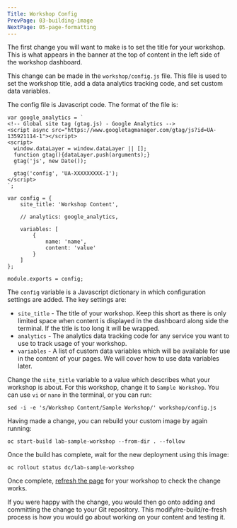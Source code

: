 ```yaml
---
Title: Workshop Config
PrevPage: 03-building-image
NextPage: 05-page-formatting
---
```


The first change you will want to make is to set the title for your workshop. This is what appears in the banner at the top of content in the left side of the workshop dashboard.

This change can be made in the `workshop/config.js` file. This file is used to set the workshop title, add a data analytics tracking code, and set custom data variables.

The config file is Javascript code. The format of the file is:

```
var google_analytics = `
<!-- Global site tag (gtag.js) - Google Analytics -->
<script async src="https://www.googletagmanager.com/gtag/js?id=UA-135921114-1"></script>
<script>
  window.dataLayer = window.dataLayer || [];
  function gtag(){dataLayer.push(arguments);}
  gtag('js', new Date());

  gtag('config', 'UA-XXXXXXXXX-1');
</script>
`;

var config = {
    site_title: 'Workshop Content',

    // analytics: google_analytics,

    variables: [
        {
            name: 'name',
            content: 'value'
        }
    ]
};

module.exports = config;
```

The `config` variable is a Javascript dictionary in which configuration settings are added. The key settings are:

* `site_title` - The title of your workshop. Keep this short as there is only limited space when content is displayed in the dashboard along side the terminal. If the title is too long it will be wrapped.
* `analytics` - The analytics data tracking code for any service you want to use to track usage of your workshop.
* `variables` - A list of custom data variables which will be available for use in the content of your pages. We will cover how to use data variables later.

Change the `site_title` variable to a value which describes what your workshop is about. For this workshop, change it to `Sample Workshop`. You can use `vi` or `nano` in the terminal, or you can run:

```execute
sed -i -e 's/Workshop Content/Sample Workshop/' workshop/config.js
```

Having made a change, you can rebuild your custom image by again running:

```execute
oc start-build lab-sample-workshop --from-dir . --follow
```

Once the build has complete, wait for the new deployment using this image:

```execute
oc rollout status dc/lab-sample-workshop
```

Once complete, [refresh the page](https://lab-sample-workshop-%project_namespace%.%cluster_subdomain%) for your workshop to check the change works.

If you were happy with the change, you would then go onto adding and committing the change to your Git repository. This modify/re-build/re-fresh process is how you would go about working on your content and testing it.
